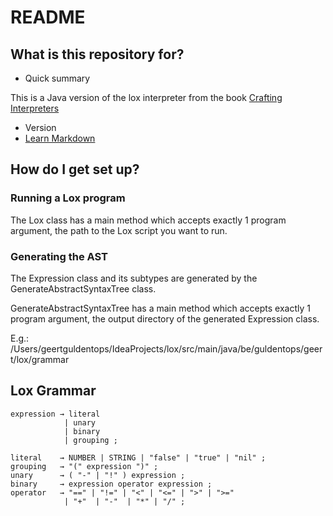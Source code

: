 # README #

## What is this repository for? ##

* Quick summary

This is a Java version of the lox interpreter from the book [Crafting Interpreters](http://www.craftinginterpreters.com/introduction.html)

* Version
* [Learn Markdown](https://bitbucket.org/tutorials/markdowndemo)

## How do I get set up? ##

### Running a Lox program ###

The Lox class has a main method which accepts exactly 1 program argument, the path to the Lox script you want to run.


### Generating the AST ###

The Expression class and its subtypes are generated by the GenerateAbstractSyntaxTree class. 

GenerateAbstractSyntaxTree has a main method which accepts exactly 1 program argument, the output directory of the generated Expression class.

E.g.: /Users/geertguldentops/IdeaProjects/lox/src/main/java/be/guldentops/geert/lox/grammar

## Lox Grammar ##

    expression → literal
                | unary
                | binary
                | grouping ;

    literal    → NUMBER | STRING | "false" | "true" | "nil" ;
    grouping   → "(" expression ")" ;
    unary      → ( "-" | "!" ) expression ;
    binary     → expression operator expression ;
    operator   → "==" | "!=" | "<" | "<=" | ">" | ">="
                | "+"  | "-"  | "*" | "/" ;